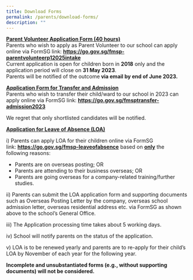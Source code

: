 ```yaml
---
title: Download Forms
permalink: /parents/download-forms/
description: ""
---
```

<p><strong><u>Parent Volunteer Application Form (40 hours)<br /></u></strong>Parents who wish to apply as Parent Volunteer to our school can apply online via FormSG link:&nbsp;<strong><a href="https://go.gov.sg/fmsp-parentvolunteerp12025intake">https://go.gov.sg/fmsp-parentvolunteerp12025intake</a><br /></strong>Current application is open for children born in&nbsp;<strong>2018</strong>&nbsp;only and the application period will close on&nbsp;<strong>31 May 2023</strong>.&nbsp;<br />Parents will be notified of the outcome<strong>&nbsp;via email by end of June 2023.</strong></p>
<p><strong><u>Application Form for Transfer and Admission<br /></u></strong>Parents who wish to transfer their child/ward to our school in 2023 can apply online via FormSG link:&nbsp;<strong><a href="https://go.gov.sg/fmsptransfer-admission2023">https://go.gov.sg/fmsptransfer-admission2023</a></strong></p>
<p>We regret that only shortlisted candidates will be notified.</p>
<p><strong><u>Application for Leave of Absence (LOA)</u></strong></p>
<p>i) Parents can apply LOA for their children online via FormSG link:&nbsp;<a href="https://go.gov.sg/fmsp-leaveofabsence" target=""><strong>https://go.gov.sg/fmsp-leaveofabsence</strong></a> based on&nbsp;<strong><u>only</u></strong>&nbsp;the following&nbsp;reasons:</p>
<ul>
<li>Parents are on overseas posting; OR</li>
<li>Parents are attending to their business overseas; OR</li>
<li>Parents are going overseas for a company-related training/further studies.&nbsp;</li>
</ul>
<p>ii) Parents can submit the LOA application form and supporting documents such as Overseas Posting Letter by the company, overseas school admission letter, overseas residential address etc. via FormSG as shown above to the school&rsquo;s General Office.</p>
<p>iii) The Application processing time takes about 5 working days.</p>
<p>iv) School will notify parents on the status of the application.</p>
<p>v) LOA is to be renewed yearly and parents are to re-apply for their child&rsquo;s LOA by November of each year for the following year.</p>
<p><strong>Incomplete and unsubstantiated forms (e.g., without supporting documents) will not be considered.</strong></p>